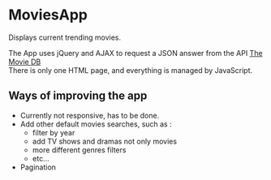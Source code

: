 # MoviesApp
Displays current trending movies.  

The App uses jQuery and AJAX to request a JSON answer from the API [The Movie DB](https://www.themoviedb.org/documentation/api)  
There is only one HTML page, and everything is managed by JavaScript.  

## Ways of improving the app
- Currently not responsive, has to be done.
- Add other default movies searches, such as :
  * filter by year
  * add TV shows and dramas not only movies
  * more different genres filters
  * etc...
- Pagination
